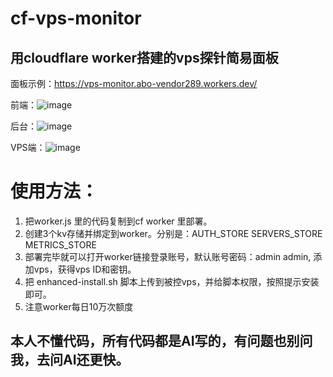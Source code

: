 # cf-vps-monitor
## 用cloudflare worker搭建的vps探针简易面板
面板示例：https://vps-monitor.abo-vendor289.workers.dev/

前端：![image](https://github.com/user-attachments/assets/08d7cc6e-0635-4e88-8e29-d5a4591fdb96)

后台：![image](https://github.com/user-attachments/assets/f5e4aaae-ac8d-4d76-89de-fe9ae6a00331)

VPS端：![image](https://github.com/user-attachments/assets/c0d92ab4-7e9f-4f57-b255-740b6c281926)


# 使用方法：
1. 把worker.js 里的代码复制到cf worker 里部署。
2. 创建3个kv存储并绑定到worker。分别是：AUTH_STORE  SERVERS_STORE  METRICS_STORE
3. 部署完毕就可以打开worker链接登录账号，默认账号密码：admin admin, 添加vps，获得vps ID和密钥。
4. 把 enhanced-install.sh 脚本上传到被控vps，并给脚本权限，按照提示安装即可。
5. 注意worker每日10万次额度
## 本人不懂代码，所有代码都是AI写的，有问题也别问我，去问AI还更快。
